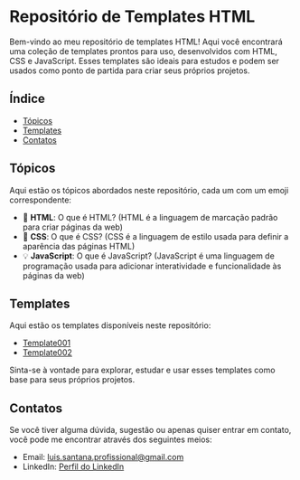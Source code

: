 # Repositório de Templates HTML

Bem-vindo ao meu repositório de templates HTML! Aqui você encontrará uma coleção de templates prontos para uso, desenvolvidos com HTML, CSS e JavaScript. Esses templates são ideais para estudos e podem ser usados como ponto de partida para criar seus próprios projetos.

## Índice

- [Tópicos](#tópicos)
- [Templates](#templates)
- [Contatos](#contatos)

## Tópicos

Aqui estão os tópicos abordados neste repositório, cada um com um emoji correspondente:

- 🔧 **HTML**: O que é HTML? (HTML é a linguagem de marcação padrão para criar páginas da web)
- 🎨 **CSS**: O que é CSS? (CSS é a linguagem de estilo usada para definir a aparência das páginas HTML)
- 💡 **JavaScript**: O que é JavaScript? (JavaScript é uma linguagem de programação usada para adicionar interatividade e funcionalidade às páginas da web)

## Templates

Aqui estão os templates disponíveis neste repositório:

- [Template001](https://github.com/Lu1sGabriel/HtmlTemplates/tree/master/formulario001)
- [Template002](https://github.com/Lu1sGabriel/HtmlTemplates/tree/master/formul%C3%A1rio002)

Sinta-se à vontade para explorar, estudar e usar esses templates como base para seus próprios projetos.

## Contatos

Se você tiver alguma dúvida, sugestão ou apenas quiser entrar em contato, você pode me encontrar através dos seguintes meios:

- Email: luis.santana.profissional@gmail.com
- LinkedIn: [Perfil do LinkedIn](https://www.linkedin.com/in/luisgabrielsantana/)
